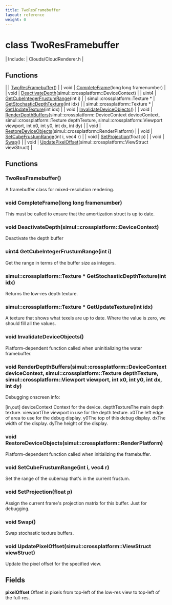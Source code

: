 ```yaml
---
title: TwoResFramebuffer
layout: reference
weight: 0
---
```

class TwoResFramebuffer
===

| Include: | Clouds/CloudRenderer.h |



Functions
---

|  | [TwoResFramebuffer](#TwoResFramebuffer)() |
| void | [CompleteFrame](#CompleteFrame)(long long framenumber) |
| void | [DeactivateDepth](#DeactivateDepth)(simul::crossplatform::DeviceContext) |
| uint4 | [GetCubeIntegerFrustumRange](#GetCubeIntegerFrustumRange)(int i) |
| simul::crossplatform::Texture * | [GetStochasticDepthTexture](#GetStochasticDepthTexture)(int idx) |
| simul::crossplatform::Texture * | [GetUpdateTexture](#GetUpdateTexture)(int idx) |
| void | [InvalidateDeviceObjects](#InvalidateDeviceObjects)() |
| void | [RenderDepthBuffers](#RenderDepthBuffers)(simul::crossplatform::DeviceContext deviceContext, simul::crossplatform::Texture depthTexture, simul::crossplatform::Viewport viewport, int x0, int y0, int dx, int dy) |
| void | [RestoreDeviceObjects](#RestoreDeviceObjects)(simul::crossplatform::RenderPlatform) |
| void | [SetCubeFrustumRange](#SetCubeFrustumRange)(int i, vec4 r) |
| void | [SetProjection](#SetProjection)(float p) |
| void | [Swap](#Swap)() |
| void | [UpdatePixelOffset](#UpdatePixelOffset)(simul::crossplatform::ViewStruct viewStruct) |


Functions
---

### <a name="TwoResFramebuffer"/> TwoResFramebuffer()
A framebuffer class for mixed-resolution rendering.

### <a name="CompleteFrame"/>void CompleteFrame(long long framenumber)
This must be called to ensure that the amortization struct is up to date.

### <a name="DeactivateDepth"/>void DeactivateDepth(simul::crossplatform::DeviceContext)
Deactivate the depth buffer

### <a name="GetCubeIntegerFrustumRange"/>uint4 GetCubeIntegerFrustumRange(int i)
Get the range in terms of the buffer size as integers.

### <a name="GetStochasticDepthTexture"/>simul::crossplatform::Texture * GetStochasticDepthTexture(int idx)
Returns the low-res depth texture.

### <a name="GetUpdateTexture"/>simul::crossplatform::Texture * GetUpdateTexture(int idx)
A texture that shows what texels are up to date. Where the value is zero, we should fill all the values.

### <a name="InvalidateDeviceObjects"/>void InvalidateDeviceObjects()
Platform-dependent function called when uninitializing the water framebuffer.

### <a name="RenderDepthBuffers"/>void RenderDepthBuffers(simul::crossplatform::DeviceContext deviceContext, simul::crossplatform::Texture depthTexture, simul::crossplatform::Viewport viewport, int x0, int y0, int dx, int dy)
Debugging onscreen info:

[in,out] deviceContext   Context for the device.
depthTextureThe main depth texture.
viewportThe viewport in use for the depth texture.
x0The left edge of area to use for the debug display.
y0The top of this debug display.
dxThe width of the display.
dyThe height of the display.

### <a name="RestoreDeviceObjects"/>void RestoreDeviceObjects(simul::crossplatform::RenderPlatform)
Platform-dependent function called when initializing the framebuffer.

### <a name="SetCubeFrustumRange"/>void SetCubeFrustumRange(int i, vec4 r)
Set the range of the cubemap that's in the current frustum.

### <a name="SetProjection"/>void SetProjection(float p)
Assign the current frame's projection matrix for this buffer. Just for debugging.

### <a name="Swap"/>void Swap()
Swap stochastic texture buffers.

### <a name="UpdatePixelOffset"/>void UpdatePixelOffset(simul::crossplatform::ViewStruct viewStruct)
Update the pixel offset for the specified view.

Fields
---

**pixelOffset**  Offset in pixels from top-left of the low-res view to top-left of the full-res.
